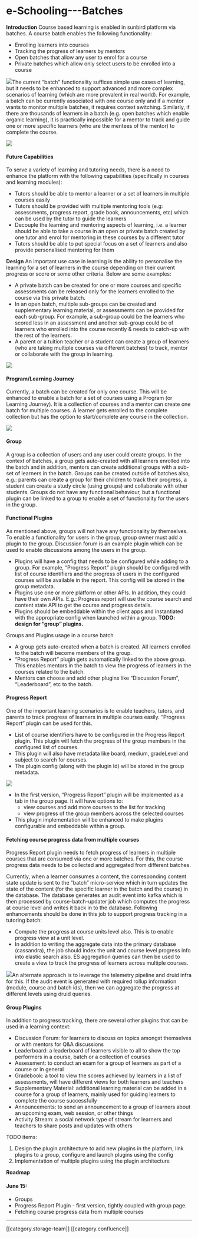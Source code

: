# e-Schooling---Batches

**Introduction** Course based learning is enabled in sunbird platform via batches. A course batch enables the following functionality:

* Enrolling learners into courses
* Tracking the progress of learners by mentors
* Open batches that allow any user to enrol for a course
* Private batches which allow only select users to be enrolled into a course

![](../../../../.gitbook/assets/Current\_Batch\_Functionality.png)The current “batch” functionality suffices simple use cases of learning, but it needs to be enhanced to support advanced and more complex scenarios of learning (which are more prevalent in real world). For example, a batch can be currently associated with one course only and if a mentor wants to monitor multiple batches, it requires context switching. Similarly, if there are thousands of learners in a batch (e.g. open batches which enable organic learning), it is practically impossible for a mentor to track and guide one or more specific learners (who are the mentees of the mentor) to complete the course.

![](../../../../.gitbook/assets/Batch\_limitations.png)

#### Future Capabilities

To serve a variety of learning and tutoring needs, there is a need to enhance the platform with the following capabilities (specifically in courses and learning modules):

* Tutors should be able to mentor a learner or a set of learners in multiple courses easily
* Tutors should be provided with multiple mentoring tools (e.g: assessments, progress report, grade book, announcements, etc) which can be used by the tutor to guide the learners
* Decouple the learning and mentoring aspects of learning, i.e. a learner should be able to take a course in an open or private batch created by one tutor and enrol for mentoring in these courses by a different tutor
* Tutors should be able to put special focus on a set of learners and also provide personalised mentoring for them

**Design** An important use case in learning is the ability to personalise the learning for a set of learners in the course depending on their current progress or score or some other criteria. Below are some examples:

* A private batch can be created for one or more courses and specific assessments can be released only for the learners enrolled to the course via this private batch.
* In an open batch, multiple sub-groups can be created and supplementary learning material, or assessments can be provided for each sub-group. For example, a sub-group could be the learners who scored less in an assessment and another sub-group could be of learners who enrolled into the course recently & needs to catch-up with the rest of the learners.
* A parent or a tuition teacher or a student can create a group of learners (who are taking multiple courses via different batches) to track, mentor or collaborate with the group in learning.

![](../../../../.gitbook/assets/Personalised\_Mentoring.png)

#### Program/Learning Journey

Currently, a batch can be created for only one course. This will be enhanced to enable a batch for a set of courses using a Program (or Learning Journey). It is a collection of courses and a mentor can create one batch for multiple courses. A learner gets enrolled to the complete collection but has the option to start/complete any course in the collection.

![](../../../../.gitbook/assets/LearningJourney.png)

#### Group

A group is a collection of users and any user could create groups. In the context of batches, a group gets auto-created with all learners enrolled into the batch and in addition, mentors can create additional groups with a sub-set of learners in the batch. Groups can be created outside of batches also, e.g.: parents can create a group for their children to track their progress, a student can create a study circle (using groups) and collaborate with other students. Groups do not have any functional behaviour, but a functional plugin can be linked to a group to enable a set of functionality for the users in the group.

#### Functional Plugins

As mentioned above, groups will not have any functionality by themselves. To enable a functionality for users in the group, group owner must add a plugin to the group. Discussion forum is an example plugin which can be used to enable discussions among the users in the group.

* Plugins will have a config that needs to be configured while adding to a group. For example, “Progress Report” plugin should be configured with list of course identifiers and the progress of users in the configured courses will be available in the report. This config will be stored in the group metadata.
* Plugins use one or more platform or other APIs. In addition, they could have their own APIs. E.g.: Progress report will use the course search and content state API to get the course and progress details.
* Plugins should be embeddable within the client apps and instantiated with the appropriate config when launched within a group. **TODO: design for “group” plugins.**

Groups and Plugins usage in a course batch

* A group gets auto-created when a batch is created. All learners enrolled to the batch will become members of the group.
* “Progress Report” plugin gets automatically linked to the above group. This enables mentors in the batch to view the progress of learners in the courses related to the batch.
* Mentors can choose and add other plugins like “Discussion Forum”, “Leaderboard”, etc to the batch.

#### Progress Report

One of the important learning scenarios is to enable teachers, tutors, and parents to track progress of learners in multiple courses easily. “Progress Report” plugin can be used for this.

* List of course identifiers have to be configured in the Progress Report plugin. This plugin will fetch the progress of the group members in the configured list of courses.
* This plugin will also have metadata like board, medium, gradeLevel and subject to search for courses.
* The plugin config (along with the plugin Id) will be stored in the group metadata.

![](../../../../.gitbook/assets/Tutoring\_Batch\_Functionality.png)

* In the first version, “Progress Report” plugin will be implemented as a tab in the group page. It will have options to:
  * view courses and add more courses to the list for tracking
  * view progress of the group members across the selected courses
* This plugin implementation will be enhanced to make plugins configurable and embeddable within a group.

#### Fetching course progress data from multiple courses

Progress Report plugin needs to fetch progress of learners in multiple courses that are consumed via one or more batches. For this, the course progress data needs to be collected and aggregated from different batches.

Currently, when a learner consumes a content, the corresponding content state update is sent to the “batch” micro-service which in turn updates the state of the content (for the specific learner in the batch and the course) in the database. The database generates an audit event into kafka which is then processed by course-batch-updater job which computes the progress at course level and writes it back in to the database. Following enhancements should be done in this job to support progress tracking in a tutoring batch:

* Compute the progress at course units level also. This is to enable progress view at a unit level.
* In addition to writing the aggregate data into the primary database (cassandra), the job should index the unit and course level progress info into elastic search also. ES aggregation queries can then be used to create a view to track the progress of learners across multiple courses.

![](../../../../.gitbook/assets/e-schooling-batches-components.png)An alternate approach is to leverage the telemetry pipeline and druid infra for this. If the audit event is generated with required rollup information (module, course and batch ids), then we can aggregate the progress at different levels using druid queries.

#### Group Plugins

In addition to progress tracking, there are several other plugins that can be used in a learning context:

* Discussion Forum: for learners to discuss on topics amongst themselves or with mentors for Q\&A discussions
* Leaderboard: a leaderboard of learners visible to all to show the top performers in a course, batch or a collection of courses
* Assessment: to conduct an exam for a group of learners as part of a course or in general
* Gradebook: a tool to view the scores achieved by learners in a list of assessments, will have different views for both learners and teachers
* Supplementary Material: additional learning material can be added in a course for a group of learners, mainly used for guiding learners to complete the course successfully
* Announcements: to send an announcement to a group of learners about an upcoming exam, web session, or other things
* Activity Stream: a social network type of stream for learners and teachers to share posts and updates with others

TODO items:

1. Design the plugin architecture to add new plugins in the platform, link plugins to a group, configure and launch plugins using the config
2. Implementation of multiple plugins using the plugin architecture

**Roadmap**

#### June 15:

* Groups
* Progress Report Plugin - first version, tightly coupled with group page.
* Fetching course progress data from multiple courses

***

\[\[category.storage-team]] \[\[category.confluence]]
